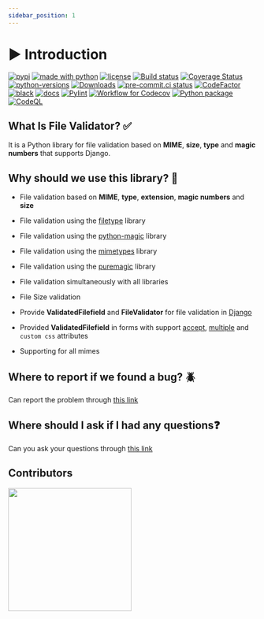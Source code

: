```yaml
---
sidebar_position: 1
---
```

# ▶️ Introduction


[![pypi](https://img.shields.io/pypi/v/file_validator.svg?color=light)](https://pypi.org/project/file-validator/)
[![made with python](https://img.shields.io/badge/Made%20with-Python-1f425f.svg?color=light)](https://python.org)
[![license](https://img.shields.io/github/license/rzashakeri/file_validator?color=light)](https://github.com/file-validator/file-validator/blob/master/LICENSE)
[![Build status](https://ci.appveyor.com/api/projects/status/dplr2t9bkulmh4v5?svg=true)](https://ci.appveyor.com/project/rzashakeri/file-validator-inxf9)
[![Coverage Status](https://coveralls.io/repos/github/file-validator/file-validator/badge.svg)](https://coveralls.io/github/file-validator/file-validator)
[![python-versions](https://img.shields.io/pypi/pyversions/file-validator?color=light)](https://pypi.org/project/file-validator/)
[![Downloads](https://static.pepy.tech/personalized-badge/file-validator?period=total&units=international_system&left_color=grey&right_color=brightgreen&left_text=Downloads)](https://pepy.tech/project/file-validator)
[![pre-commit.ci status](https://results.pre-commit.ci/badge/github/file-validator/file-validator/master.svg)](https://results.pre-commit.ci/latest/github/file-validator/file-validator/master)
[![CodeFactor](https://www.codefactor.io/repository/github/file-validator/file-validator/badge)](https://www.codefactor.io/repository/github/file-validator/file-validator)
[![black](https://github.com/file-validator/file-validator/actions/workflows/black.yml/badge.svg?branch=master)](https://github.com/file-validator/file-validator/actions/workflows/black.yml)
[![docs](https://github.com/file-validator/file-validator/actions/workflows/deploy.yml/badge.svg)](https://github.com/file-validator/file-validator/actions/workflows/deploy.yml)
[![Pylint](https://github.com/file-validator/file-validator/actions/workflows/pylint.yml/badge.svg)](https://github.com/file-validator/file-validator/actions/workflows/pylint.yml)
[![Workflow for Codecov](https://github.com/file-validator/file-validator/actions/workflows/Codecov.yml/badge.svg)](https://github.com/file-validator/file-validator/actions/workflows/Codecov.yml)
[![Python package](https://github.com/file-validator/file-validator/actions/workflows/python-package.yml/badge.svg)](https://github.com/file-validator/file-validator/actions/workflows/python-package.yml)
[![CodeQL](https://github.com/file-validator/file-validator/actions/workflows/codeql.yml/badge.svg)](https://github.com/file-validator/file-validator/actions/workflows/codeql.yml)

## What Is File Validator? ✅

It is a Python library for file validation based on **MIME**, **size**, **type** and **magic numbers** that supports Django.

## Why should we use this library? 🧐


* File validation based on **MIME**, **type**, **extension**, **magic numbers** and **size**


* File validation using the [filetype](https://github.com/h2non/filetype.py) library


* File validation using the [python-magic](https://github.com/ahupp/python-magic) library


* File validation using the [mimetypes](https://docs.python.org/3/library/mimetypes.html) library


* File validation using the [puremagic](https://github.com/cdgriffith/puremagic) library


* File validation simultaneously with all libraries


* File Size validation


* Provide **ValidatedFilefield** and **FileValidator** for file validation in [Django](https://www.djangoproject.com/)


* Provided **ValidatedFilefield** in forms with support  [accept](https://developer.mozilla.org/en-US/docs/Web/HTML/Attributes/accept), [multiple](https://developer.mozilla.org/en-US/docs/Web/HTML/Attributes/multiple) and `custom css` attributes


* Supporting for all mimes

## Where to report if we found a bug? 🪲

Can report the problem through [this link](https://github.com/file-validator/file-validator/issues)

## Where should I ask if I had any questions❓

Can you ask your questions through [this link](https://github.com/orgs/file-validator/discussions)


## Contributors

<a href="https://github.com/file-validator/file-validator/graphs/contributors">
  <img width='250' src="https://contrib.rocks/image?repo=file-validator/file-validator" />
</a>
